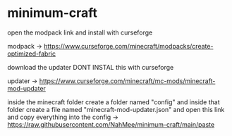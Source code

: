 # minimum-craft

open the modpack link and install with curseforge 

modpack -> https://www.curseforge.com/minecraft/modpacks/create-optimized-fabric

download the updater DONT INSTAL this with curseforge

updater -> https://www.curseforge.com/minecraft/mc-mods/minecraft-mod-updater

inside the minecraft folder create a folder named "config" and inside that folder create a file named "minecraft-mod-updater.json"
and open this link and copy everything into the config -> https://raw.githubusercontent.com/NahMee/minimum-craft/main/paste
